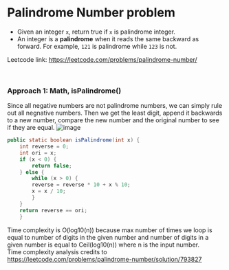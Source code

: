 # Palindrome Number problem
* Given an integer `x`, return true if `x` is palindrome integer.
* An integer is a **palindrome** when it reads the same backward as forward. For example, `121` is palindrome while `123` is not.

Leetcode link: https://leetcode.com/problems/palindrome-number/

<br/>

### Approach 1: Math, isPalindrome()
Since all negative numbers are not palindrome numbers, we can simply rule out all negnative numbers. Then we get the least digit, append it backwards to a new number, compare the new number and the original number to see if they are equal.
![image](https://user-images.githubusercontent.com/25105806/118416321-ee3e2600-b663-11eb-8ee4-8791338ee869.png)


```java
public static boolean isPalindrome(int x) {
	int reverse = 0;
	int ori = x;
	if (x < 0) {
	    return false;
	} else {
	    while (x > 0) {
		reverse = reverse * 10 + x % 10;
		x = x / 10;
	    }
	}
	return reverse == ori;
    }
```


Time complexity is O(log10(n)) because max number of times we loop is equal to number of digits in the given number and number of digits in a given number is equal to Ceil(log10(n)) where n is the input number.\
Time complexity analysis credits to https://leetcode.com/problems/palindrome-number/solution/793827
